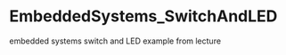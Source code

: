 EmbeddedSystems_SwitchAndLED
============================

embedded systems switch and LED example from lecture
